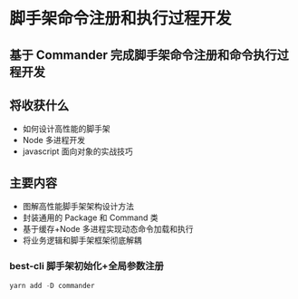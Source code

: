 # 脚手架命令注册和执行过程开发

## 基于 Commander 完成脚手架命令注册和命令执行过程开发

## 将收获什么

- 如何设计高性能的脚手架
- Node 多进程开发
- javascript 面向对象的实战技巧

## 主要内容

- 图解高性能脚手架架构设计方法
- 封装通用的 Package 和 Command 类
- 基于缓存+Node 多进程实现动态命令加载和执行
- 将业务逻辑和脚手架框架彻底解耦

### best-cli 脚手架初始化+全局参数注册

```javascript
yarn add -D commander
```
